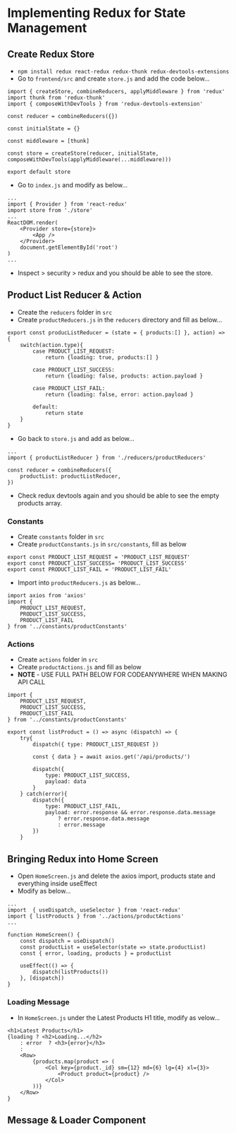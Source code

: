 # Implementing Redux for State Management
## Create Redux Store
- `npm install redux react-redux redux-thunk redux-devtools-extensions`
- Go to `frontend/src` and create `store.js` and add the code below...

```
import { createStore, combineReducers, applyMiddleware } from 'redux'
import thunk from 'redux-thunk'
import { composeWithDevTools } from 'redux-devtools-extension'

const reducer = combineReducers({})

const initialState = {}

const middleware = [thunk]

const store = createStore(reducer, initialState, composeWithDevTools(applyMiddleware(...middleware)))

export default store
```

- Go to `index.js` and modify as below...

```
...
import { Provider } from 'react-redux'
import store from './store'
...
ReactDOM.render(
    <Provider store={store}>
        <App />
    </Provider>
    document.getElementById('root')
)
...
```
- Inspect > security > redux and you should be able to see the store.

## Product List Reducer & Action
- Create the `reducers` folder in `src`
- Create `productReducers.js` in the `reducers` directory and fill as below...

```
export const producListReducer = (state = { products:[] }, action) => {
    switch(action.type){
        case PRODUCT_LIST_REQUEST:
            return {loading: true, products:[] }
            
        case PRODUCT_LIST_SUCCESS:
            return {loading: false, products: action.payload }
            
        case PRODUCT_LIST_FAIL:
            return {loading: false, error: action.payload }
            
        default:
            return state
    }
}
```

- Go back to `store.js` and add as below...

```
...
import { productListReducer } from './reducers/productReducers'

const reducer = combineReducers({
    productList: productListReducer,
})
```

- Check redux devtools again and you should be able to see the empty products array.

### Constants
- Create `constants` folder in `src`
- Create `productConstants.js` in `src/constants`, fill as below

```
export const PRODUCT_LIST_REQUEST = 'PRODUCT_LIST_REQUEST'
export const PRODUCT_LIST_SUCCESS= 'PRODUCT_LIST_SUCCESS'
export const PRODUCT_LIST_FAIL = 'PRODUCT_LIST_FAIL'
```

- Import into `productReducers.js` as below...

```
import axios from 'axios'
import {
    PRODUCT_LIST_REQUEST,
    PRODUCT_LIST_SUCCESS,
    PRODUCT_LIST_FAIL
} from '../constants/productConstants'
```

### Actions
- Create `actions` folder in `src`
- Create `productActions.js` and fill as below
- <b>NOTE</b> - USE FULL PATH BELOW FOR CODEANYWHERE WHEN MAKING API CALL 

```
import {
    PRODUCT_LIST_REQUEST,
    PRODUCT_LIST_SUCCESS,
    PRODUCT_LIST_FAIL
} from '../constants/productConstants'

export const listProduct = () => async (dispatch) => {
    try{
        dispatch({ type: PRODUCT_LIST_REQUEST })
        
        const { data } = await axios.get('/api/products/')
        
        dispatch({
            type: PRODUCT_LIST_SUCCESS,
            payload: data
        }
    } catch(error){
        dispatch({ 
            type: PRODUCT_LIST_FAIL,
            payload: error.response && error.response.data.message 
                ? error.response.data.message 
                : error.message
        })
    }
```

## Bringing Redux into Home Screen
- Open `HomeScreen.js` and delete the axios import, products state and everything inside useEffect
- Modify as below...

```
...
import  { useDispatch, useSelector } from 'react-redux'
import { listProducts } from '../actions/productActions'
...

function HomeScreen() {
    const dispatch = useDispatch()
    const productList = useSelector(state => state.productList)
    const { error, loading, products } = productList
    
    useEffect(() => {
        dispatch(listProducts())
    }, [dispatch])
}

```

### Loading Message
- In `HomeScreen.js` under the Latest Products H1 title, modify as velow...

```
<h1>Latest Products</h1>
{loading ? <h2>Loading...</h2>
    : error  ? <h3>{error}</h3>
    : 
    <Row>
        {products.map(product => (
            <Col key={product._id} sm={12} md={6} lg={4} xl={3}>
                <Product product={product} />
            </Col>
        ))}
    </Row>
}
```

## Message & Loader Component
